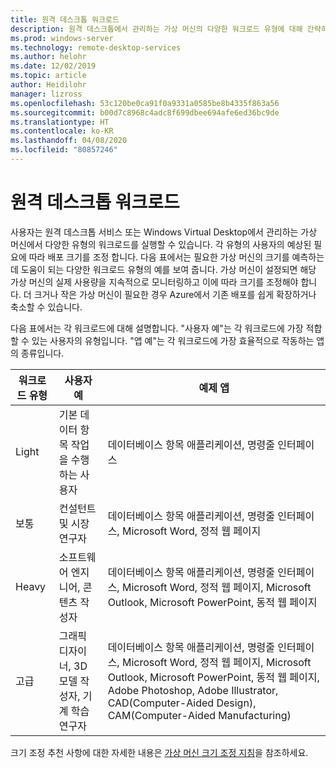 ```yaml
---
title: 원격 데스크톱 워크로드
description: 원격 데스크톱에서 관리하는 가상 머신의 다양한 워크로드 유형에 대해 간략히 설명합니다.
ms.prod: windows-server
ms.technology: remote-desktop-services
ms.author: helohr
ms.date: 12/02/2019
ms.topic: article
author: Heidilohr
manager: lizross
ms.openlocfilehash: 53c120be0ca91f0a9331a0585be8b4335f863a56
ms.sourcegitcommit: b00d7c8968c4adc8f699dbee694afe6ed36bc9de
ms.translationtype: HT
ms.contentlocale: ko-KR
ms.lasthandoff: 04/08/2020
ms.locfileid: "80857246"
---
```

# <a name="remote-desktop-workloads"></a>원격 데스크톱 워크로드

사용자는 원격 데스크톱 서비스 또는 Windows Virtual Desktop에서 관리하는 가상 머신에서 다양한 유형의 워크로드를 실행할 수 있습니다. 각 유형의 사용자의 예상된 필요에 따라 배포 크기를 조정 합니다. 다음 표에서는 필요한 가상 머신의 크기를 예측하는 데 도움이 되는 다양한 워크로드 유형의 예를 보여 줍니다. 가상 머신이 설정되면 해당 가상 머신의 실제 사용량을 지속적으로 모니터링하고 이에 따라 크기를 조정해야 합니다. 더 크거나 작은 가상 머신이 필요한 경우 Azure에서 기존 배포를 쉽게 확장하거나 축소할 수 있습니다.

다음 표에서는 각 워크로드에 대해 설명합니다. "사용자 예"는 각 워크로드에 가장 적합할 수 있는 사용자의 유형입니다. "앱 예"는 각 워크로드에 가장 효율적으로 작동하는 앱의 종류입니다.

| 워크로드 유형 | 사용자 예 | 예제 앱 |
| --- | --- | --- |
| Light | 기본 데이터 항목 작업을 수행하는 사용자 | 데이터베이스 항목 애플리케이션, 명령줄 인터페이스 |
| 보통 | 컨설턴트 및 시장 연구자 | 데이터베이스 항목 애플리케이션, 명령줄 인터페이스, Microsoft Word, 정적 웹 페이지 |
| Heavy | 소프트웨어 엔지니어, 콘텐츠 작성자 | 데이터베이스 항목 애플리케이션, 명령줄 인터페이스, Microsoft Word, 정적 웹 페이지, Microsoft Outlook, Microsoft PowerPoint, 동적 웹 페이지 |
| 고급 | 그래픽 디자이너, 3D 모델 작성자, 기계 학습 연구자 | 데이터베이스 항목 애플리케이션, 명령줄 인터페이스, Microsoft Word, 정적 웹 페이지, Microsoft Outlook, Microsoft PowerPoint, 동적 웹 페이지, Adobe Photoshop, Adobe Illustrator, CAD(Computer-Aided Design), CAM(Computer-Aided Manufacturing) |

크기 조정 추천 사항에 대한 자세한 내용은 [가상 머신 크기 조정 지침](virtual-machine-recs.md)을 참조하세요.

